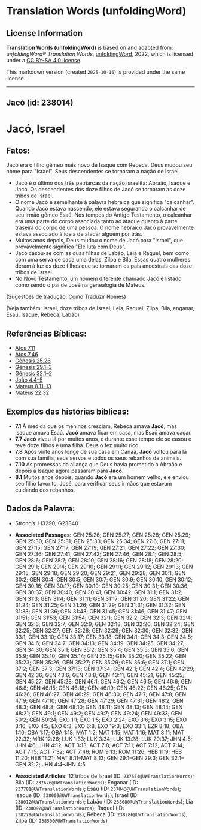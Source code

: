 # Translation Words (unfoldingWord)

## License Information

**Translation Words (unfoldingWord)** is based on and adapted from: _unfoldingWord® Translation Words_, [unfoldingWord](https://unfoldingword.org/utw), 2022, which is licensed under a [CC BY-SA 4.0 license](https://creativecommons.org/licenses/by-sa/4.0/legalcode.en).

This markdown version (created `2025-10-16`) is provided under the same license.



--------------------------------

## Jacó (id: 238014)

Jacó, Israel
============

Fatos:
------

Jacó era o filho gêmeo mais novo de Isaque com Rebeca. Deus mudou seu nome para "Israel". Seus descendentes se tornaram a nação de Israel.

* Jacó é o último dos três patriarcas da nação israelita: Abraão, Isaque e Jacó. Os descendentes dos doze filhos de Jacó se tornaram as doze tribos de Israel.
* O nome Jacó é semelhante à palavra hebraica que significa "calcanhar". Quando Jacó estava nascendo, ele estava segurando o calcanhar de seu irmão gêmeo Esaú. Nos tempos do Antigo Testamento, o calcanhar era uma parte do corpo associada tanto ao ataque quanto à parte traseira do corpo de uma pessoa. O nome hebraico Jacó provavelmente estava associado à ideia de atacar alguém por trás.
* Muitos anos depois, Deus mudou o nome de Jacó para "Israel", que provavelmente significa "Ele luta com Deus".
* Jacó casou\-se com as duas filhas de Labão, Leia e Raquel, bem como com uma serva de cada uma delas, Zilpa e Bila. Essas quatro mulheres deram à luz os doze filhos que se tornaram os pais ancestrais das doze tribos de Israel.
* No Novo Testamento, um homem diferente chamado Jacó é listado como sendo o pai de José na genealogia de Mateus.

(Sugestões de tradução: Como Traduzir Nomes)

(Veja também: Israel, doze tribos de Israel, Leia, Raquel, Zilpa, Bila, enganar, Esaú, Isaque, Rebeca, Labão)

Referências Bíblicas:
---------------------

* [Atos 7\.11](https://ref.ly/Acts7:11)
* [Atos 7\.46](https://ref.ly/Acts7:46)
* [Gênesis 25\.26](https://ref.ly/Gen25:26)
* [Gênesis 29\.1–3](https://ref.ly/Gen29:1-Gen29:3)
* [Gênesis 32\.1–2](https://ref.ly/Gen32:1-Gen32:2)
* [João 4\.4–5](https://ref.ly/John4:4-John4:5)
* [Mateus 8\.11–13](https://ref.ly/Matt8:11-Matt8:13)
* [Mateus 22\.32](https://ref.ly/Matt22:32)

Exemplos das histórias bíblicas:
--------------------------------

* **7\.1** À medida que os meninos cresciam, Rebeca amava **Jacó**, mas Isaque amava Esaú. **Jacó** amava ficar em casa, mas Esaú amava caçar.
* **7\.7** **Jacó** viveu lá por muitos anos, e durante esse tempo ele se casou e teve doze filhos e uma filha. Deus o fez muito rico.
* **7\.8** Após vinte anos longe de sua casa em Canaã, **Jacó** voltou para lá com sua família, seus servos e todos os seus rebanhos de animais.
* **7\.10** As promessas da aliança que Deus havia prometido a Abraão e depois a Isaque agora passaram para **Jacó**.
* **8\.1** Muitos anos depois, quando **Jacó** era um homem velho, ele enviou seu filho favorito, José, para verificar seus irmãos que estavam cuidando dos rebanhos.

Dados da Palavra:
-----------------

* Strong’s: H3290, G23840

* **Associated Passages:** GEN 25:26; GEN 25:27; GEN 25:28; GEN 25:29; GEN 25:30; GEN 25:31; GEN 25:33; GEN 25:34; GEN 27:6; GEN 27:11; GEN 27:15; GEN 27:17; GEN 27:19; GEN 27:21; GEN 27:22; GEN 27:30; GEN 27:36; GEN 27:41; GEN 27:42; GEN 27:46; GEN 28:1; GEN 28:5; GEN 28:6; GEN 28:7; GEN 28:10; GEN 28:16; GEN 28:18; GEN 28:20; GEN 29:1; GEN 29:4; GEN 29:10; GEN 29:11; GEN 29:12; GEN 29:13; GEN 29:15; GEN 29:18; GEN 29:20; GEN 29:21; GEN 29:28; GEN 30:1; GEN 30:2; GEN 30:4; GEN 30:5; GEN 30:7; GEN 30:9; GEN 30:10; GEN 30:12; GEN 30:16; GEN 30:17; GEN 30:19; GEN 30:25; GEN 30:31; GEN 30:36; GEN 30:37; GEN 30:40; GEN 30:41; GEN 30:42; GEN 31:1; GEN 31:2; GEN 31:3; GEN 31:4; GEN 31:11; GEN 31:17; GEN 31:20; GEN 31:22; GEN 31:24; GEN 31:25; GEN 31:26; GEN 31:29; GEN 31:31; GEN 31:32; GEN 31:33; GEN 31:36; GEN 31:43; GEN 31:45; GEN 31:46; GEN 31:47; GEN 31:51; GEN 31:53; GEN 31:54; GEN 32:1; GEN 32:2; GEN 32:3; GEN 32:4; GEN 32:6; GEN 32:7; GEN 32:9; GEN 32:18; GEN 32:20; GEN 32:24; GEN 32:25; GEN 32:27; GEN 32:28; GEN 32:29; GEN 32:30; GEN 32:32; GEN 33:1; GEN 33:10; GEN 33:17; GEN 33:18; GEN 34:1; GEN 34:3; GEN 34:5; GEN 34:6; GEN 34:7; GEN 34:13; GEN 34:19; GEN 34:25; GEN 34:27; GEN 34:30; GEN 35:1; GEN 35:2; GEN 35:4; GEN 35:5; GEN 35:6; GEN 35:9; GEN 35:10; GEN 35:14; GEN 35:15; GEN 35:20; GEN 35:22; GEN 35:23; GEN 35:26; GEN 35:27; GEN 35:29; GEN 36:6; GEN 37:1; GEN 37:2; GEN 37:3; GEN 37:13; GEN 37:34; GEN 42:1; GEN 42:4; GEN 42:29; GEN 42:36; GEN 43:6; GEN 43:8; GEN 43:11; GEN 45:21; GEN 45:25; GEN 45:27; GEN 45:28; GEN 46:1; GEN 46:2; GEN 46:5; GEN 46:6; GEN 46:8; GEN 46:15; GEN 46:18; GEN 46:19; GEN 46:22; GEN 46:25; GEN 46:26; GEN 46:27; GEN 46:29; GEN 46:30; GEN 47:7; GEN 47:8; GEN 47:9; GEN 47:10; GEN 47:28; GEN 47:29; GEN 47:31; GEN 48:2; GEN 48:3; GEN 48:8; GEN 48:10; GEN 48:11; GEN 48:13; GEN 48:14; GEN 48:21; GEN 49:1; GEN 49:2; GEN 49:7; GEN 49:24; GEN 49:33; GEN 50:2; GEN 50:24; EXO 1:1; EXO 1:5; EXO 2:24; EXO 3:6; EXO 3:15; EXO 3:16; EXO 4:5; EXO 6:3; EXO 6:8; EXO 19:3; EXO 33:1; EZR 8:18; OBA 1:10; OBA 1:17; OBA 1:18; MAT 1:2; MAT 1:15; MAT 1:16; MAT 8:11; MAT 22:32; MRK 12:26; LUK 1:33; LUK 3:34; LUK 13:28; LUK 20:37; JHN 4:5; JHN 4:6; JHN 4:12; ACT 3:13; ACT 7:8; ACT 7:11; ACT 7:12; ACT 7:14; ACT 7:15; ACT 7:32; ACT 7:46; ROM 9:13; ROM 11:26; HEB 11:9; HEB 11:20; HEB 11:21; MAT 8:11–MAT 8:13; GEN 29:1–GEN 29:3; GEN 32:1–GEN 32:2; JHN 4:4–JHN 4:5
* **Associated Articles:** 12 tribos de Israel (ID: `237554@UWTranslationWords`); Bila (ID: `237676@UWTranslationWords`); Enganar (ID: `237781@UWTranslationWords`); Esaú (ID: `237843@UWTranslationWords`); Isaque (ID: `238009@UWTranslationWords`); Israel (ID: `238012@UWTranslationWords`); Labão (ID: `238080@UWTranslationWords`); Lia (ID: `238092@UWTranslationWords`); Raquel (ID: `238279@UWTranslationWords`); Rebeca (ID: `238286@UWTranslationWords`); Zilpa (ID: `238500@UWTranslationWords`)

